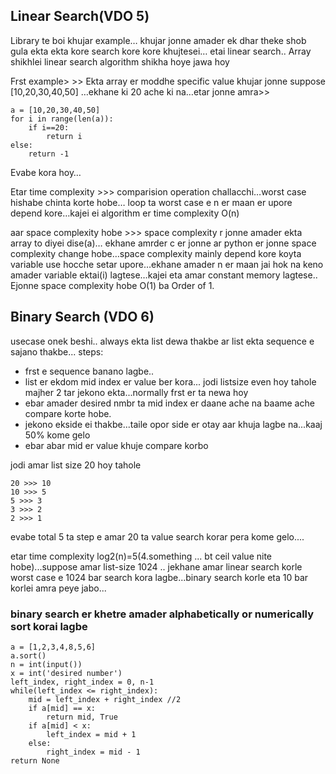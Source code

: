 ## Linear Search(VDO 5)
Library te boi khujar example… khujar jonne amader ek dhar theke shob gula ekta ekta kore search kore kore khujtesei… etai linear search..
Array shikhlei linear search algorithm shikha hoye jawa hoy

Frst example> >>
Ekta array er moddhe specific value khujar jonne suppose [10,20,30,40,50] …ekhane ki 20 ache ki na…etar jonne amra>>
```
a = [10,20,30,40,50]
for i in range(len(a)):
	if i==20:
		return i
else: 
	return -1
```

Evabe kora hoy… 

Etar time complexity >>> comparision operation challacchi…worst case hishabe chinta korte hobe… loop ta worst case e n er maan er upore depend kore…kajei ei algorithm er time complexity O(n) 

aar space complexity hobe >>> space complexity r jonne amader ekta array to diyei dise(a)… ekhane amrder c er jonne ar python er jonne space complexity change hobe…space complexity mainly depend kore koyta variable use hocche setar upore…ekhane amader n er maan jai hok na keno amader variable ektai(i) lagtese…kajei eta amar constant memory lagtese.. Ejonne space complexity hobe O(1) ba Order of 1. 


## Binary Search (VDO 6)

usecase onek beshi..
always ekta list dewa thakbe ar list ekta sequence e sajano thakbe...
steps:

* frst e sequence banano lagbe..
* list er ekdom mid index er value ber kora... jodi listsize even hoy tahole majher 2 tar jekono ekta...normally frst er ta newa hoy
* ebar amader desired nmbr ta mid index er daane ache na baame ache compare korte hobe.
* jekono ekside ei thakbe...taile opor side er otay aar khuja lagbe na...kaaj 50% kome gelo
* ebar abar mid er value khuje compare korbo

jodi amar list size 20 hoy tahole
```
20 >>> 10
10 >>> 5
5 >>> 3
3 >>> 2
2 >>> 1 
```
evabe total 5 ta step e amar 20 ta value search korar pera kome gelo....

etar time complexity log2(n)=5(4.something ... bt ceil value nite hobe)...suppose amar list-size 1024 .. jekhane amar linear search korle worst case e 1024 bar search kora lagbe...binary search korle eta 10 bar korlei amra peye  jabo...

### binary search er khetre amader alphabetically or numerically sort korai lagbe

```
a = [1,2,3,4,8,5,6]
a.sort()
n = int(input())
x = int('desired number')
left_index, right_index = 0, n-1
while(left_index <= right_index):
    mid = left_index + right_index //2
    if a[mid] == x:
        return mid, True
    if a[mid] < x:
        left_index = mid + 1
    else:
        right_index = mid - 1
return None
```
